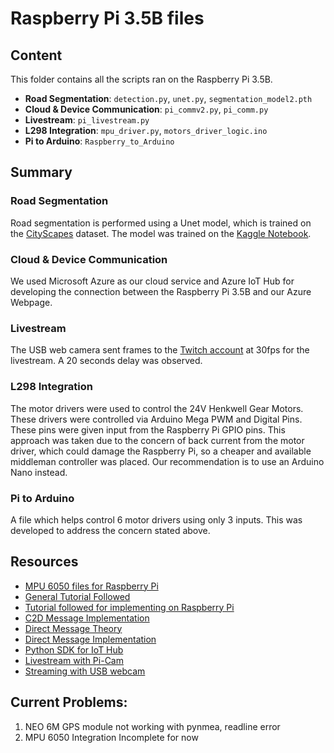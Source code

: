 # Raspberry Pi 3.5B files

## Content

This folder contains all the scripts ran on the Raspberry Pi 3.5B.

- **Road Segmentation**: `detection.py`, `unet.py`, `segmentation_model2.pth`
- **Cloud & Device Communication**: `pi_commv2.py`, `pi_comm.py`
- **Livestream**: `pi_livestream.py`
- **L298 Integration**: `mpu_driver.py`, `motors_driver_logic.ino`
- **Pi to Arduino**: `Raspberry_to_Arduino`

## Summary

### Road Segmentation
Road segmentation is performed using a Unet model, which is trained on the [CityScapes](https://www.kaggle.com/datasets/xiaose/cityscapes) dataset. The model was trained on the [Kaggle Notebook](https://www.kaggle.com/code/muhammadzakria2001/notebook10173fb2b9).

### Cloud & Device Communication
We used Microsoft Azure as our cloud service and Azure IoT Hub for developing the connection between the Raspberry Pi 3.5B and our Azure Webpage.

### Livestream
The USB web camera sent frames to the [Twitch account](https://www.twitch.tv/theguywhoneedstotakeapiss) at 30fps for the livestream. A 20 seconds delay was observed.

### L298 Integration
The motor drivers were used to control the 24V Henkwell Gear Motors. These drivers were controlled via Arduino Mega PWM and Digital Pins. These pins were given input from the Raspberry Pi GPIO pins. This approach was taken due to the concern of back current from the motor driver, which could damage the Raspberry Pi, so a cheaper and available middleman controller was placed. Our recommendation is to use an Arduino Nano instead.

### Pi to Arduino
A file which helps control 6 motor drivers using only 3 inputs. This was developed to address the concern stated above.

## Resources
- [MPU 6050 files for Raspberry Pi](https://github.com/m-rtijn/mpu6050)
- [General Tutorial Followed](https://github.com/microsoft/IoT-For-Beginners/blob/main/2-farm/lessons/4-migrate-your-plant-to-the-cloud/README.md)
- [Tutorial followed for implementing on Raspberry Pi](https://github.com/microsoft/IoT-For-Beginners/blob/main/2-farm/lessons/4-migrate-your-plant-to-the-cloud/single-board-computer-connect-hub.md)
- [C2D Message Implementation](https://learn.microsoft.com/en-us/azure/iot-hub/c2d-messaging-python)
- [Direct Message Theory](https://learn.microsoft.com/en-us/azure/iot-hub/iot-hub-devguide-direct-methods)
- [Direct Message Implementation](https://learn.microsoft.com/en-us/azure/iot-hub/device-management-python)
- [Python SDK for IoT Hub](https://github.com/Azure/azure-iot-hub-python)
- [Livestream with Pi-Cam](https://raspberrytips.com/how-to-live-stream-pi-camera/)
- [Streaming with USB webcam](https://raspberrypi.stackexchange.com/questions/115889/best-way-to-stream-usb-camera-video-in-2020)

## Current Problems:
1. NEO 6M GPS module not working with pynmea, readline error
2. MPU 6050 Integration Incomplete for now